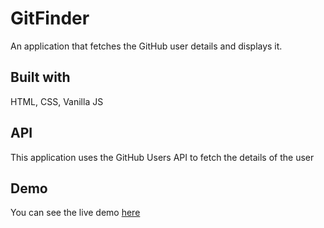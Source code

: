 # GitFinder

An application that fetches the GitHub user details and displays it.

## Built with

HTML, CSS, Vanilla JS

## API

This application uses the GitHub Users API to fetch the details of the user

## Demo

You can see the live demo [here]()
